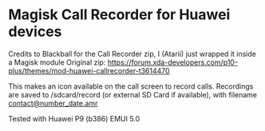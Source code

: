 # Magisk Call Recorder for Huawei devices

Credits to Blackball for the Call Recorder zip, I (Atarii) just wrapped it inside a Magisk module
Original zip: https://forum.xda-developers.com/p10-plus/themes/mod-huawei-callrecorder-t3614470

This makes an icon available on the call screen to record calls. Recordings are saved to /sdcard/record (or external SD Card if available), with filename contact@number_date.amr

Tested with Huawei P9 (b386) EMUI 5.0